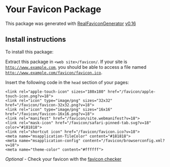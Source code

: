 # Your Favicon Package

This package was generated with [RealFaviconGenerator](https://realfavicongenerator.net/) [v0.16](https://realfavicongenerator.net/change_log#v0.16)

## Install instructions

To install this package:

Extract this package in <code>&lt;web site&gt;/favicon/</code>. If your site is <code>http://www.example.com</code>, you should be able to access a file named <code>http://www.example.com/favicon/favicon.ico</code>.

Insert the following code in the `head` section of your pages:

    <link rel="apple-touch-icon" sizes="180x180" href="/favicon/apple-touch-icon.png?v=18">
    <link rel="icon" type="image/png" sizes="32x32" href="/favicon/favicon-32x32.png?v=18">
    <link rel="icon" type="image/png" sizes="16x16" href="/favicon/favicon-16x16.png?v=18">
    <link rel="manifest" href="/favicon/site.webmanifest?v=18">
    <link rel="mask-icon" href="/favicon/safari-pinned-tab.svg?v=18" color="#181818">
    <link rel="shortcut icon" href="/favicon/favicon.ico?v=18">
    <meta name="msapplication-TileColor" content="#181818">
    <meta name="msapplication-config" content="/favicon/browserconfig.xml?v=18">
    <meta name="theme-color" content="#ffffff">

*Optional* - Check your favicon with the [favicon checker](https://realfavicongenerator.net/favicon_checker)